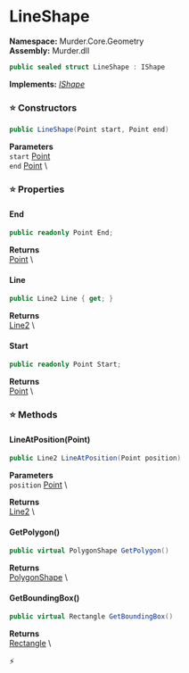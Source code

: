 # LineShape

**Namespace:** Murder.Core.Geometry \
**Assembly:** Murder.dll

```csharp
public sealed struct LineShape : IShape
```

**Implements:** _[IShape](../../../Murder/Core/Geometry/IShape.html)_

### ⭐ Constructors
```csharp
public LineShape(Point start, Point end)
```

**Parameters** \
`start` [Point](../../../Murder/Core/Geometry/Point.html) \
`end` [Point](../../../Murder/Core/Geometry/Point.html) \

### ⭐ Properties
#### End
```csharp
public readonly Point End;
```

**Returns** \
[Point](../../../Murder/Core/Geometry/Point.html) \
#### Line
```csharp
public Line2 Line { get; }
```

**Returns** \
[Line2](../../../Murder/Core/Geometry/Line2.html) \
#### Start
```csharp
public readonly Point Start;
```

**Returns** \
[Point](../../../Murder/Core/Geometry/Point.html) \
### ⭐ Methods
#### LineAtPosition(Point)
```csharp
public Line2 LineAtPosition(Point position)
```

**Parameters** \
`position` [Point](../../../Murder/Core/Geometry/Point.html) \

**Returns** \
[Line2](../../../Murder/Core/Geometry/Line2.html) \

#### GetPolygon()
```csharp
public virtual PolygonShape GetPolygon()
```

**Returns** \
[PolygonShape](../../../Murder/Core/Geometry/PolygonShape.html) \

#### GetBoundingBox()
```csharp
public virtual Rectangle GetBoundingBox()
```

**Returns** \
[Rectangle](../../../Murder/Core/Geometry/Rectangle.html) \



⚡